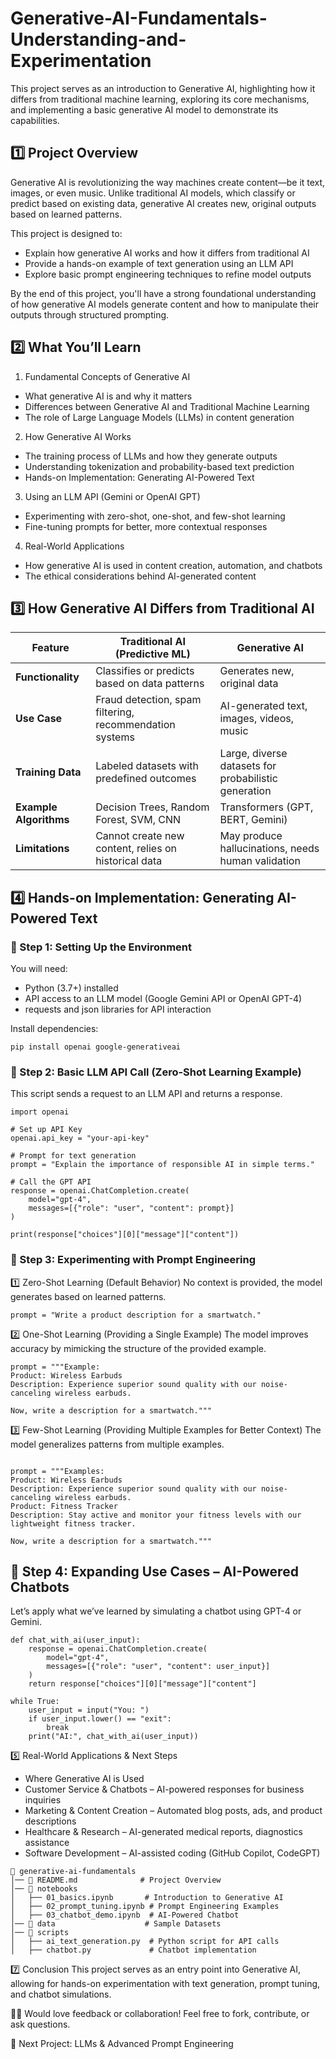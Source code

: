 # Generative-AI-Fundamentals-Understanding-and-Experimentation
This project serves as an introduction to Generative AI, highlighting how it differs from traditional machine learning, exploring its core mechanisms, and implementing a basic generative AI model to demonstrate its capabilities.

## 1️⃣ Project Overview
Generative AI is revolutionizing the way machines create content—be it text, images, or even music. Unlike traditional AI models, which classify or predict based on existing data, generative AI creates new, original outputs based on learned patterns.

This project is designed to:
- Explain how generative AI works and how it differs from traditional AI
- Provide a hands-on example of text generation using an LLM API
- Explore basic prompt engineering techniques to refine model outputs

By the end of this project, you'll have a strong foundational understanding of how generative AI models generate content and how to manipulate their outputs through structured prompting.

## 2️⃣ What You’ll Learn
1. Fundamental Concepts of Generative AI

- What generative AI is and why it matters
- Differences between Generative AI and Traditional Machine Learning
- The role of Large Language Models (LLMs) in content generation
2. How Generative AI Works

- The training process of LLMs and how they generate outputs
- Understanding tokenization and probability-based text prediction
- Hands-on Implementation: Generating AI-Powered Text

3. Using an LLM API (Gemini or OpenAI GPT)
- Experimenting with zero-shot, one-shot, and few-shot learning
- Fine-tuning prompts for better, more contextual responses
  
4. Real-World Applications
- How generative AI is used in content creation, automation, and chatbots
- The ethical considerations behind AI-generated content

## 3️⃣ How Generative AI Differs from Traditional AI


| Feature            | Traditional AI (Predictive ML)                   | Generative AI                        |
|--------------------|--------------------------------------------------|--------------------------------------|
| **Functionality**  | Classifies or predicts based on data patterns    | Generates new, original data        |
| **Use Case**      | Fraud detection, spam filtering, recommendation systems | AI-generated text, images, videos, music |
| **Training Data**  | Labeled datasets with predefined outcomes        | Large, diverse datasets for probabilistic generation |
| **Example Algorithms** | Decision Trees, Random Forest, SVM, CNN    | Transformers (GPT, BERT, Gemini)    |
| **Limitations**   | Cannot create new content, relies on historical data | May produce hallucinations, needs human validation |

## 4️⃣ Hands-on Implementation: Generating AI-Powered Text
### 🔹 Step 1: Setting Up the Environment
You will need:
- Python (3.7+) installed
- API access to an LLM model (Google Gemini API or OpenAI GPT-4)
- requests and json libraries for API interaction

Install dependencies:
```
pip install openai google-generativeai
```
### 🔹 Step 2: Basic LLM API Call (Zero-Shot Learning Example)
This script sends a request to an LLM API and returns a response.

```
import openai

# Set up API Key
openai.api_key = "your-api-key"

# Prompt for text generation
prompt = "Explain the importance of responsible AI in simple terms."

# Call the GPT API
response = openai.ChatCompletion.create(
    model="gpt-4",
    messages=[{"role": "user", "content": prompt}]
)

print(response["choices"][0]["message"]["content"])
```
### 🔹 Step 3: Experimenting with Prompt Engineering
1️⃣ Zero-Shot Learning (Default Behavior)
No context is provided, the model generates based on learned patterns.

```
prompt = "Write a product description for a smartwatch."
```
2️⃣ One-Shot Learning (Providing a Single Example)
The model improves accuracy by mimicking the structure of the provided example.
```
prompt = """Example:
Product: Wireless Earbuds
Description: Experience superior sound quality with our noise-canceling wireless earbuds.

Now, write a description for a smartwatch."""

```


3️⃣ Few-Shot Learning (Providing Multiple Examples for Better Context)
The model generalizes patterns from multiple examples.
```

prompt = """Examples:
Product: Wireless Earbuds
Description: Experience superior sound quality with our noise-canceling wireless earbuds.
Product: Fitness Tracker
Description: Stay active and monitor your fitness levels with our lightweight fitness tracker.

Now, write a description for a smartwatch."""
```
## 🔹 Step 4: Expanding Use Cases – AI-Powered Chatbots
Let’s apply what we’ve learned by simulating a chatbot using GPT-4 or Gemini.

```
def chat_with_ai(user_input):
    response = openai.ChatCompletion.create(
        model="gpt-4",
        messages=[{"role": "user", "content": user_input}]
    )
    return response["choices"][0]["message"]["content"]

while True:
    user_input = input("You: ")
    if user_input.lower() == "exit":
        break
    print("AI:", chat_with_ai(user_input))
```
5️⃣ Real-World Applications & Next Steps
- Where Generative AI is Used
- Customer Service & Chatbots – AI-powered responses for business inquiries
- Marketing & Content Creation – Automated blog posts, ads, and product descriptions
- Healthcare & Research – AI-generated medical reports, diagnostics assistance
- Software Development – AI-assisted coding (GitHub Copilot, CodeGPT)

 ```
📂 generative-ai-fundamentals
│── 📜 README.md              # Project Overview
│── 📂 notebooks
│   ├── 01_basics.ipynb       # Introduction to Generative AI
│   ├── 02_prompt_tuning.ipynb # Prompt Engineering Examples
│   ├── 03_chatbot_demo.ipynb  # AI-Powered Chatbot
│── 📂 data                    # Sample Datasets
│── 📂 scripts
│   ├── ai_text_generation.py  # Python script for API calls
│   ├── chatbot.py             # Chatbot implementation
 
  ```

7️⃣ Conclusion
This project serves as an entry point into Generative AI, allowing for hands-on experimentation with text generation, prompt tuning, and chatbot simulations.

👨‍💻 Would love feedback or collaboration! Feel free to fork, contribute, or ask questions.

🚀 Next Project: LLMs & Advanced Prompt Engineering
